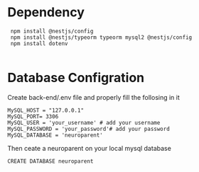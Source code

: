 # Dependency

```
 npm install @nestjs/config
 npm install @nestjs/typeorm typeorm mysql2 @nestjs/config
 npm install dotenv
 

```

# Database Configration

Create back-end/.env file and properly fill the follosing in it
```
MySQL_HOST = "127.0.0.1"
MySQL_PORT= 3306
MySQL_USER = 'your_username' # add your username
MySQL_PASSWORD = 'your_password'# add your password
MySQL_DATABASE = 'neuroparent'
```

Then ceate a neuroparent on your local mysql database
```
CREATE DATABASE neuroparent
```
